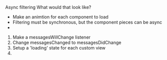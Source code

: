 Async filtering
What would that look like?

- Make an animtion for each component to load
- Filtering must be synchronous, but the component pieces can be async
- 

1. Make a messagesWillChange listener
2. Change messagesChanged to messagesDidChange
3. Setup a 'loading' state for each custom view
4. 
